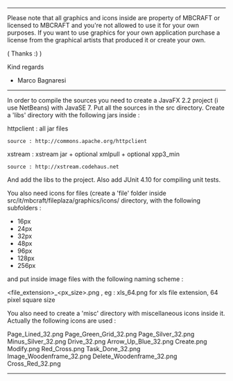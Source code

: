 ----

Please note that all graphics and icons inside are property of MBCRAFT or licensed to
MBCRAFT and you're not allowed to use it for your own purposes.
If you want to use graphics for your own application purchase a license
from the graphical artists that produced it or create your own.

( Thanks :) )

Kind regards

- Marco Bagnaresi

----

In order to compile the sources you need to create a JavaFX 2.2 project (i
use NetBeans) with JavaSE 7. Put all the sources in the src directory.
Create a 'libs' directory with the following
jars inside :


httpclient : all jar files

	source : http://commons.apache.org/httpclient

xstream : xstream jar + optional xmlpull + optional xpp3_min

	source : http://xstream.codehaus.net

And add the libs to the project. Also add JUnit 4.10 for compiling unit tests.

You also need icons for files (create a 'file' folder inside src/it/mbcraft/fileplaza/graphics/icons/ directory, with the following subfolders :

- 16px
- 24px
- 32px
- 48px
- 96px
- 128px
- 256px

and put inside image files with the following naming scheme :

<file_extension>_<px_size>.png  , eg : xls_64.png for xls file extension, 64 pixel square size

You also need to create a 'misc' directory with miscellaneous icons inside it.
Actually the following icons are used :

Page_Lined_32.png
Page_Green_Grid_32.png
Page_Silver_32.png
Minus_Silver_32.png
Drive_32.png
Arrow_Up_Blue_32.png
Create.png
Modify.png
Red_Cross.png
Task_Done_32.png
Image_Woodenframe_32.png
Delete_Woodenframe_32.png
Cross_Red_32.png

------------------------------------------------------------------------


